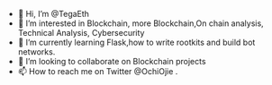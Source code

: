 - 👋 Hi, I’m @TegaEth
- 👀 I’m interested in Blockchain, more Blockchain,On chain analysis, Technical Analysis, Cybersecurity
- 🌱 I’m currently learning Flask,how to write rootkits and build bot networks.
- 💞️ I’m looking to collaborate on Blockchain projects
- 📫 How to reach me on Twitter @OchiOjie .

<!---
TegaEth/TegaEth is a ✨ special ✨ repository because its `README.md` (this file) appears on your GitHub profile.
You can click the Preview link to take a look at your changes.
--->
